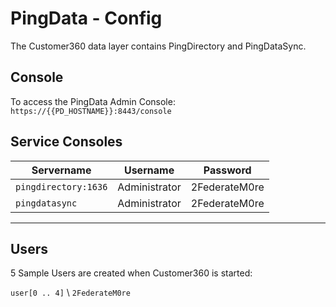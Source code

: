 # PingData - Config

The Customer360 data layer contains PingDirectory and PingDataSync.

## Console

To access the PingData Admin Console:  
`https://{{PD_HOSTNAME}}:8443/console`

## Service Consoles

| Servername | Username | Password |
| --- | --- | --- |
| `pingdirectory:1636` | Administrator | 2FederateM0re |
| `pingdatasync` | Administrator | 2FederateM0re

---

## Users

5 Sample Users are created when Customer360 is started:

`user[0 .. 4]` \ `2FederateM0re`
